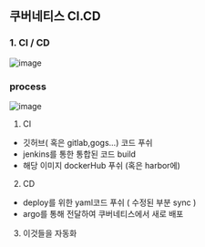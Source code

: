 ## 쿠버네티스 CI.CD

### 1. CI / CD
![image](https://user-images.githubusercontent.com/62214428/148165925-19ec5398-4cfc-44c6-a3b9-c4bb7d8e1563.png)


### process
![image](https://user-images.githubusercontent.com/62214428/148166448-84b7d960-18d9-4d28-9918-efa2b5d284ba.png)

1. CI
- 깃허브( 혹은 gitlab,gogs...) 코드 푸쉬
- jenkins를 통한 통합된 코드 build
- 해당 이미지 dockerHub 푸쉬 (혹은 harbor에)

2. CD
- deploy를 위한 yaml코드 푸쉬 ( 수정된 부분 sync )
- argo를 통해 전달하여 쿠버네티스에서 새로 배포

3. 이것들을 자동화


















